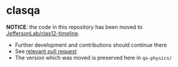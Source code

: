 # clasqa

**NOTICE**: the code in this repository has been moved to [JeffersonLab/clas12-timeline](https://github.com/JeffersonLab/clas12-timeline).
- Further development and contributions should continue there
- See [relevant pull request](https://github.com/JeffersonLab/clas12-timeline/pull/29)
- The version which was moved is preserved here in `qa-physics/`
